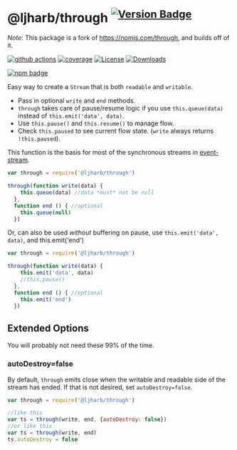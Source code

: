 # @ljharb/through <sup>[![Version Badge][npm-version-svg]][package-url]</sup>

*Note*: This package is a fork of https://npmjs.com/through, and builds off of it.

[![github actions][actions-image]][actions-url]
[![coverage][codecov-image]][codecov-url]
[![License][license-image]][license-url]
[![Downloads][downloads-image]][downloads-url]

[![npm badge][npm-badge-png]][package-url]

Easy way to create a `Stream` that is both `readable` and `writable`.

* Pass in optional `write` and `end` methods.
* `through` takes care of pause/resume logic if you use `this.queue(data)` instead of `this.emit('data', data)`.
* Use `this.pause()` and `this.resume()` to manage flow.
* Check `this.paused` to see current flow state. (`write` always returns `!this.paused`).

This function is the basis for most of the synchronous streams in [event-stream](http://github.com/dominictarr/event-stream).

``` js
var through = require('@ljharb/through')

through(function write(data) {
    this.queue(data) //data *must* not be null
  },
  function end () { //optional
    this.queue(null)
  })
```

Or, can also be used _without_ buffering on pause, use `this.emit('data', data)`,
and this.emit('end')

``` js
var through = require('@ljharb/through')

through(function write(data) {
    this.emit('data', data)
    //this.pause()
  },
  function end () { //optional
    this.emit('end')
  })
```

## Extended Options

You will probably not need these 99% of the time.

### autoDestroy=false

By default, `through` emits close when the writable
and readable side of the stream has ended.
If that is not desired, set `autoDestroy=false`.

``` js
var through = require('@ljharb/through')

//like this
var ts = through(write, end, {autoDestroy: false})
//or like this
var ts = through(write, end)
ts.autoDestroy = false
```

[package-url]: https://npmjs.org/package/@ljharb/through
[npm-version-svg]: https://versionbadg.es/ljharb/through.svg
[deps-svg]: https://david-dm.org/ljharb/through.svg
[deps-url]: https://david-dm.org/ljharb/through
[dev-deps-svg]: https://david-dm.org/ljharb/through/dev-status.svg
[dev-deps-url]: https://david-dm.org/ljharb/through#info=devDependencies
[npm-badge-png]: https://nodei.co/npm/@ljharb/through.png?downloads=true&stars=true
[license-image]: https://img.shields.io/npm/l/@ljharb/through.svg
[license-url]: LICENSE
[downloads-image]: https://img.shields.io/npm/dm/@ljharb/through.svg
[downloads-url]: https://npm-stat.com/charts.html?package=@ljharb/through
[codecov-image]: https://codecov.io/gh/ljharb/through/branch/main/graphs/badge.svg
[codecov-url]: https://app.codecov.io/gh/ljharb/through/
[actions-image]: https://img.shields.io/endpoint?url=https://github-actions-badge-u3jn4tfpocch.runkit.sh/ljharb/through
[actions-url]: https://github.com/ljharb/through/actions
